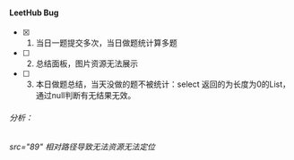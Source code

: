 #### LeetHub Bug

- [x] 1. 当日一题提交多次，当日做题统计算多题

- [ ] 2. 总结面板，图片资源无法展示
- [ ] 3. 本日做题总结，当天没做的题不被统计：select 返回的为长度为0的List，通过null判断有无结果无效。

###### 分析：

###### src="89" 相对路径导致无法资源无法定位